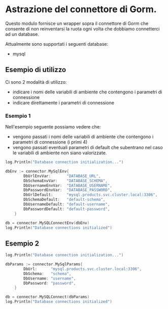 # Astrazione del connettore di Gorm.

Questo modulo fornisce un wrapper sopra il connettore di Gorm che consente di non reinventarsi la ruota ogni volta che dobbiamo connetterci ad un database.

Attualmente sono supportati i seguenti database:
- mysql

## Esempio di utilizzo

Ci sono 2 modalità di utilizzo:
- indicare i nomi delle variabili di ambiente che contengono i parametri di connessione
- indicare direttamente i parametri di connessione

### Esempio 1

Nell'esempio seguente possiamo vedere che:
- vengono passati i nomi delle variabili di ambiente che contengono i parametri di connessione (i primi 4)
- vengono passati eventuali parametri di default che subentrano nel caso le variabili di ambiente non siano valorizzate.

```go
log.Println("Database connection initialization...")

dbEnv := connector.MySqlEnv{
		DbUrlEnvVar:       "DATABASE_URL",
		DbSchemaEnvVar:    "DATABASE_SCHEMA",
		DbUsernameEnvVar:  "DATABASE_USERNAME",
		DbPasswordEnvVar:  "DATABASE_PASSWORD",
		DbUrlDefault:      "mysql.products.svc.cluster.local:3306",
		DbSchemaDefault:   "default-schema",
		DbUsernameDefault: "default-username",
		DbPasswordDefault: "default-password",
	}

db = connector.MySQLConnectEnv(dbEnv)
log.Println("Database connections initialized")
```

## Esempio 2

```go
log.Println("Database connection initialization...")

dbParams := connector.MySqlParams{
		DbUrl:      "mysql.products.svc.cluster.local:3306",
		DbSchema:   "schema",
		DbUsername: "username",
		DbPassword: "password",
	}

db = connector.MySQLConnect(dbParams)
log.Println("Database connections initialized")
```